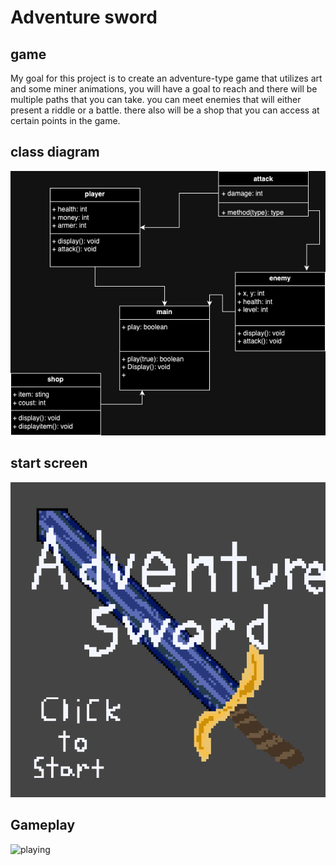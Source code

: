 # Adventure sword

## game
My goal for this project is to create an adventure-type game that utilizes art and some miner animations, you will have a goal to reach and there will be multiple paths that you can take. you can meet enemies that will either present a riddle or a battle. there also will be a shop that you can access at certain points in the game.

## class diagram
![CDiagram](https://github.com/Jameslassen1/individualprogectgame/blob/main/images/Classdiagram.drawio.png)

## start screen
![startscreen](https://github.com/Jameslassen1/individualprogectgame/blob/main/images/New%20Piskel%20(2).png)

## Gameplay
![playing]()
